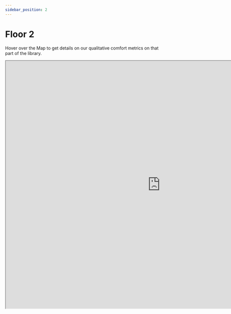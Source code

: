 ```yaml
---
sidebar_position: 2
---
```


# Floor 2

Hover over the Map to get details on our qualitative comfort metrics on that part of the library. 

<iframe src="https://suobset.github.io/iCons/iCons3-CS1/qualitative-floormaps/floor2.html" width="1000" height="800"></iframe>